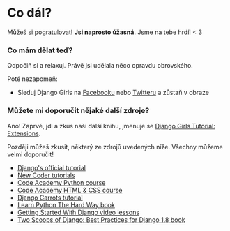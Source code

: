 # Co dál?

Můžeš si pogratulovat! **Jsi naprosto úžasná**. Jsme na tebe hrdí! < 3

### Co mám dělat teď?

Odpočiň si a relaxuj. Právě jsi udělala něco opravdu obrovského.

Poté nezapomeň:

*   Sleduj Django Girls na [Facebooku][1] nebo [Twitteru][2] a zůstaň v obraze

 [1]: http://facebook.com/djangogirls
 [2]: http://twitter.com/djangogirls

### Můžete mi doporučit nějaké další zdroje?

Ano! Zaprvé, jdi a zkus naši další knihu, jmenuje se [Django Girls Tutorial: Extensions][3].

 [3]: http://djangogirls.gitbooks.io/django-girls-tutorial-extensions/

Později můžeš zkusit, některý ze zdrojů uvedených níže. Všechny můžeme velmi doporučit!

- [Django's official tutorial][4]
- [New Coder tutorials][5]
- [Code Academy Python course][6]
- [Code Academy HTML & CSS course][7]
- [Django Carrots tutorial][8]
- [Learn Python The Hard Way book][9]
- [Getting Started With Django video lessons][10]
- [Two Scoops of Django: Best Practices for Django 1.8 book][11]

 [4]: https://docs.djangoproject.com/en/1.8/intro/tutorial01/
 [5]: http://newcoder.io/tutorials/
 [6]: http://www.codecademy.com/en/tracks/python
 [7]: http://www.codecademy.com/tracks/web
 [8]: http://django.carrots.pl/en/
 [9]: http://learnpythonthehardway.org/book/
 [10]: http://gettingstartedwithdjango.com/
 [11]: http://twoscoopspress.com/products/two-scoops-of-django-1-8
